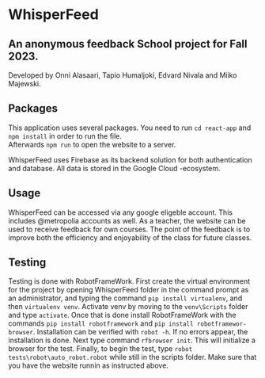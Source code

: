 # WhisperFeed
An anonymous feedback School project for Fall 2023.
---
Developed by Onni Alasaari, Tapio Humaljoki, Edvard Nivala and Miiko Majewski.

## Packages
This application uses several packages. You need to run `cd react-app` and `npm install` in order to run the file.  
Afterwards `npm run` to open the website to a server.

WhisperFeed uses Firebase as its backend solution for both authentication and database. All data is stored in the Google Cloud -ecosystem.

## Usage
WhisperFeed can be accessed via any google eligeble account. This includes @metropolia accounts as well.
As a teacher, the website can be used to receive feedback for own courses. The point of the feedback is to improve both the efficiency and enjoyability of the class for future classes. 

## Testing
Testing is done with RobotFrameWork. First create the virtual environment for the project by opening WhisperFeed folder in the command prompt as an administrator, and typing the command `pip install virtualenv`, and then `virtualenv venv`. Activate venv by moving to the `venv\Scripts` folder and type `activate`. Once that is done install RobotFrameWork with the commands `pip install robotframework` and `pip install robotframewor-browser`. Installation can be verified with `robot -h`. If no errors appear, the installation is done.
Next type command `rfbrowser init`. This will initialize a browser for the test.
Finally, to begin the test, type `robot tests\robot\auto_robot.robot` while still in the scripts folder. Make sure that you have the website runnin as instructed above.
